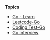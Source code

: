 

**Topics**
- [Go - Learn](golang_learn)
- [Leetcode-Go](go_leet)
- [Coding Test-Go](go_coding_test)
- [Go interview](interview_golang)
